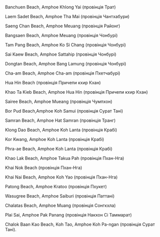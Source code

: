 Banchuen Beach, Amphoe Khlong Yai (провінція Трат)

Laem Sadet Beach, Amphoe Tha Mai (провінція Чантхабури)

Saeng Chan Beach, Amphoe Meuang (провінція Районг)

Bangsaen Beach, Amphoe Meuang (провінція Чонбурі)

Tam Pang Beach, Amphoe Ko Si Chang (провінція Чонбурі)

Sai Kaew Beach, Amphoe Sattahip (провінція Чонбурі)

Dongtan Beach, Amphoe Bang Lamung (провінція Чонбурі)

Cha-am Beach, Amphoe Cha-am (провінція Пхетчабурі)

Hua Hin Beach (провінція Причепи кхир Кхан)

Khao Ta Kieb Beach, Amphoe Hua Hin (провінція Причепи кхир Кхан)

Sairee Beach, Amphoe Mueang (провінція Чумпхон)

Bor Pud Beach,Amphoe Koh Samui (провінція Сурат Тані)

Samran Beach, Amphoe Hat Samran (провінція Транг)

Klong Dao Beach, Amphoe Koh Lanta (провінція Крабі)

Kor Kwang, Amphoe Koh Lanta (провінція Крабі)

Phra-ae Beach, Amphoe Koh Lanta (провінція Крабі)

Khao Lak Beach, Amphoe Takua Pah (провінція Пхан-Нга)

Khai Nok Beach (провінція Пхан-Нга)

Khai Nai Beach, Amphoe Koh Yao (провінція Пхан-Нга)

Patong Beach, Amphoe Kratoo (провінція Пхукет)

Wasugree Beach, Amphoe Saiburi (провінція Паттані)

Chalatas Beach, Amphoe Muang (провінція Сонгкхла)

Plai Sai, Amphoe Pak Panang (провінція Накхон Сі Таммарат)

Chalok Baan Kao Beach, Koh Tao, Amphoe Koh Pa-ngan (провінція Сурат Тані).

